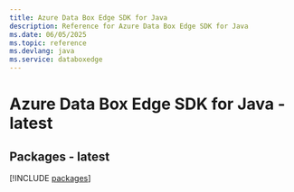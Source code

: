 ```yaml
---
title: Azure Data Box Edge SDK for Java
description: Reference for Azure Data Box Edge SDK for Java
ms.date: 06/05/2025
ms.topic: reference
ms.devlang: java
ms.service: databoxedge
---
```

# Azure Data Box Edge SDK for Java - latest
## Packages - latest
[!INCLUDE [packages](data-box-edge-index.md)]